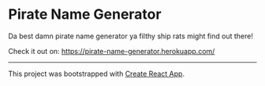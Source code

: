 # Pirate Name Generator

Da best damn pirate name generator ya filthy ship rats might find out there!

Check it out on: https://pirate-name-generator.herokuapp.com/

____

This project was bootstrapped with [Create React App](https://github.com/facebook/create-react-app).